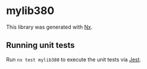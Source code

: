# mylib380

This library was generated with [Nx](https://nx.dev).

## Running unit tests

Run `nx test mylib380` to execute the unit tests via [Jest](https://jestjs.io).
